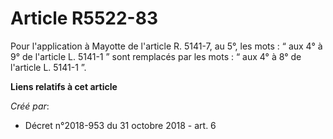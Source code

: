 # Article R5522-83

Pour l'application à Mayotte de l'article R. 5141-7, au 5°, les mots : “ aux 4° à 9° de l'article L. 5141-1 ” sont remplacés
par les mots : “ aux 4° à 8° de l'article L. 5141-1 ”.

**Liens relatifs à cet article**

_Créé par_:

  - Décret n°2018-953 du 31 octobre 2018 - art. 6

